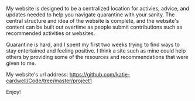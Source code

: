 My website is designed to be a centralized location for activies, advice, and updates needed to help you navigate quarantine with your sanity.  The central structure and idea of the website is complete, and the website's content can be built out overtime as people submit contributions such as recommended activities or websites.

Quarantine is hard, and I spent my first two weeks trying to find ways to stay entertained and feeling positive.  I think a site such as mine could help others by providing some of the resources and recommendations that were given to me.

My website's url address: https://github.com/katie-cardwell/Code/tree/master/project1

Enjoy!